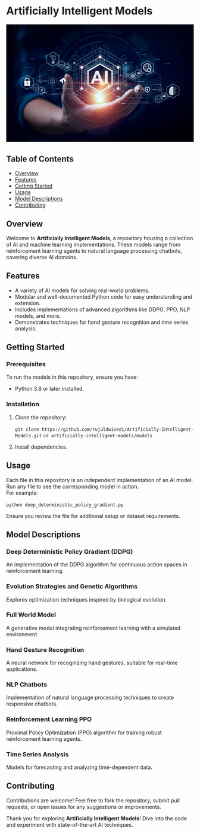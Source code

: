 # Artificially Intelligent Models

![Project Banner](banner.jpg)

## Table of Contents

- [Overview](#overview)
- [Features](#features)
- [Getting Started](#getting-started)
- [Usage](#usage)
- [Model Descriptions](#model-descriptions)
- [Contributing](#contributing)

## Overview

Welcome to **Artificially Intelligent Models**, a repository housing a collection of AI and machine learning implementations. These models range from reinforcement learning agents to natural language processing chatbots, covering diverse AI domains.

## Features

- A variety of AI models for solving real-world problems.
- Modular and well-documented Python code for easy understanding and extension.
- Includes implementations of advanced algorithms like DDPG, PPO, NLP models, and more.
- Demonstrates techniques for hand gesture recognition and time series analysis.

## Getting Started

### Prerequisites

To run the models in this repository, ensure you have:

- Python 3.8 or later installed.

### Installation

1. Clone the repository:

   `git clone https://github.com/rujuldwivedi/Artificially-Intelligent-Models.git`
   `cd artificially-intelligent-models/models`

2. Install dependencies.

## Usage

Each file in this repository is an independent implementation of an AI model. Run any file to see the corresponding model in action.  
For example:

`python deep_deterministic_policy_gradient.py`

Ensure you review the file for additional setup or dataset requirements.

## Model Descriptions

### Deep Deterministic Policy Gradient (DDPG)
An implementation of the DDPG algorithm for continuous action spaces in reinforcement learning.

### Evolution Strategies and Genetic Algorithms
Explores optimization techniques inspired by biological evolution.

### Full World Model
A generative model integrating reinforcement learning with a simulated environment.

### Hand Gesture Recognition
A neural network for recognizing hand gestures, suitable for real-time applications.

### NLP Chatbots
Implementation of natural language processing techniques to create responsive chatbots.

### Reinforcement Learning PPO
Proximal Policy Optimization (PPO) algorithm for training robust reinforcement learning agents.

### Time Series Analysis
Models for forecasting and analyzing time-dependent data.

## Contributing

Contributions are welcome! Feel free to fork the repository, submit pull requests, or open issues for any suggestions or improvements.

Thank you for exploring **Artificially Intelligent Models**! Dive into the code and experiment with state-of-the-art AI techniques.

